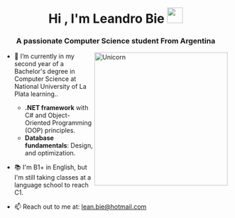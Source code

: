 <h1 align="center">Hi , I'm Leandro Bie <img src="https://media.giphy.com/media/hvRJCLFzcasrR4ia7z/giphy.gif" width="35"></h1>
<h3 align="center">A passionate Computer Science student From Argentina</h3>
<div id="user-content-toc">

<img align="right" width=300px alt="Unicorn" src="https://c.tenor.com/GN73MKBawZYAAAAi/busy-cute.gif" />

- 🌱 I’m currently in my second year of a Bachelor's degree in Computer Science at National University of La Plata learning..    
  - **.NET framework** with C# and Object-Oriented Programming (OOP) principles.  
  - **Database fundamentals**: Design, and optimization. 


    
- 📚  I'm B1+ in English, but I'm still taking classes at a language school to reach C1.


- 📫 Reach out to me at: [lean.bie@hotmail.com](mailto:lean.bie@hotmail.com)

